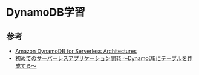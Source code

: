 # DynamoDB学習

## 参考
* [Amazon DynamoDB for Serverless Architectures](https://www.aws.training/Details/eLearning?id=64525)
* [初めてのサーバーレスアプリケーション開発 ～DynamoDBにテーブルを作成する～](https://dev.classmethod.jp/articles/serverless-first-dynamodb/)
